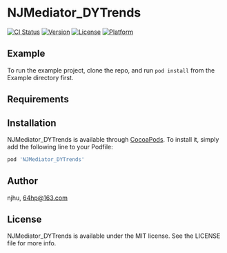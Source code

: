 # NJMediator_DYTrends

[![CI Status](https://img.shields.io/travis/njhu/NJMediator_DYTrends.svg?style=flat)](https://travis-ci.org/njhu/NJMediator_DYTrends)
[![Version](https://img.shields.io/cocoapods/v/NJMediator_DYTrends.svg?style=flat)](https://cocoapods.org/pods/NJMediator_DYTrends)
[![License](https://img.shields.io/cocoapods/l/NJMediator_DYTrends.svg?style=flat)](https://cocoapods.org/pods/NJMediator_DYTrends)
[![Platform](https://img.shields.io/cocoapods/p/NJMediator_DYTrends.svg?style=flat)](https://cocoapods.org/pods/NJMediator_DYTrends)

## Example

To run the example project, clone the repo, and run `pod install` from the Example directory first.

## Requirements

## Installation

NJMediator_DYTrends is available through [CocoaPods](https://cocoapods.org). To install
it, simply add the following line to your Podfile:

```ruby
pod 'NJMediator_DYTrends'
```

## Author

njhu, 64hp@163.com

## License

NJMediator_DYTrends is available under the MIT license. See the LICENSE file for more info.
